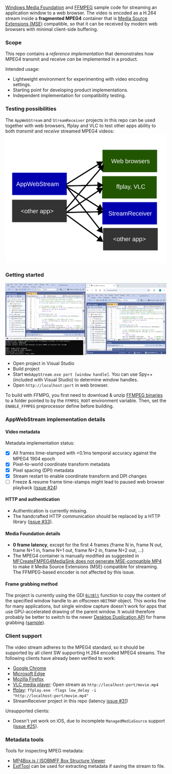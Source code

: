 [Windows Media Foundation](https://msdn.microsoft.com/en-us/library/ms694197.aspx) and [FFMPEG](http://ffmpeg.org/) sample code for streaming an application window to a web browser. The video is encoded as a H.264 stream inside a **fragmented MPEG4** container that is [Media Source Extensions (MSE)](https://www.w3.org/TR/media-source/) compatible, so that it can be received by modern web browsers with minimal client-side buffering.

### Scope
This repo contains a _reference implementation_ that demonstrates how MPEG4 transmit and receive _can_ be implemented in a product.

Intended usage:
* Lightweight environment for experimenting with video encoding settings.
* Starting point for developing product implementations.
* Independent implementation for compatibility testing.


### Testing possibilities
The `AppWebStream` and `StreamReceiver` projects in this repo can be used together with web browsers, ffplay and VLC to test other apps ability to both _transmit_ and _receive_ streamed MPEG4 videos:  
![interop](interop.svg)

### Getting started
![screenshot](screenshot.jpg)
* Open project in Visual Studio
* Build project
* Start `WebAppStream.exe port [window handle]`. You can use Spy++ (included with Visual Studio) to determine window handles.
* Open `http://localhost:port` in web browser.

To build with FFMPG, you first need to download & unzip [FFMPEG binaries](https://www.ffmpeg.org/download.html) to a folder pointed to by the `FFMPEG_ROOT` environment variable. Then, set the `ENABLE_FFMPEG` preprocessor define before building.

### AppWebStream implementation details

#### Video metadata
Metadata implementation status:
* [x] All frames time-stamped with <0.1ms temporal accuracy against the MPEG4 1904 epoch
* [x] Pixel-to-world coordinate transform metadata
* [x] Pixel spacing (DPI) metadata
* [x] Stream restart to enable coordinate transform and DPI changes
* [ ] Freeze & resume frame time-stamps might lead to paused web browser playback ([issue #24](../../issues/24))

#### HTTP and authentication
* Authentication is currently missing.
* The handcrafted HTTP communication should be replaced by a HTTP library ([issue #33](../../issues/33)).

#### Media Foundation details
* **0 frame latency**, except for the first 4 frames (frame N in, frame N out, frame N+1 in, frame N+1 out, frame N+2 in, frame N+2 out, ...)
* The MPEG4 container is manually modified as suggested in [MFCreateFMPEG4MediaSink does not generate MSE-compatible MP4](https://stackoverflow.com/questions/49429954/mfcreatefmpeg4mediasink-does-not-generate-mse-compatible-mp4) to make it Media Source Extensions (MSE) compatible for streaming. The FFMPEG-based encoder is not affected by this issue.

#### Frame grabbing method
The project is currently using the GDI [`BitBlt`](https://learn.microsoft.com/en-us/windows/win32/api/wingdi/nf-wingdi-bitblt) function to copy the content of the specified window handle to an offscreen `HBITMAP` object. This works fine for many applications, but single window capture doesn't work for apps that use GPU-accelerated drawing of the parent window. It would therefore probably be better to switch to the newer [Desktop Duplication API](https://learn.microsoft.com/en-us/windows/win32/direct3ddxgi/desktop-dup-api) for frame grabbing ([sample](https://github.com/microsoft/Windows-classic-samples/tree/main/Samples/DXGIDesktopDuplication)).

### Client support
The video stream adheres to the MPEG4 standard, so it should be supported by all client SW supporting H.264 encoded MPEG4 streams. The following clients have already been verified to work:
* [Google Chrome](https://www.google.com/chrome)
* [Microsoft Edge](https://www.microsoft.com/edge/)
* [Mozilla Firefox](https://www.mozilla.org/firefox)
* [VLC media player](https://www.videolan.org/vlc/): Open stream as `http://localhost:port/movie.mp4`
* [ffplay](https://ffmpeg.org/ffplay.html): `ffplay.exe -flags low_delay -i "http://localhost:port/movie.mp4"`
* StreamReceiver project in this repo (latency [issue #31](../../issues/31))

Unsupported clients:
* Doesn't yet work on iOS, due to incomplete `ManagedMediaSource` support ([issue #25](../../issues/25)).

### Metadata tools
Tools for inspecting MPEG metadata:
* [MP4Box.js / ISOBMFF Box Structure Viewer](https://gpac.github.io/mp4box.js/test/filereader.html)
* [ExifTool](https://exiftool.org/) can be used for extracting metadata if saving the stream to file.
